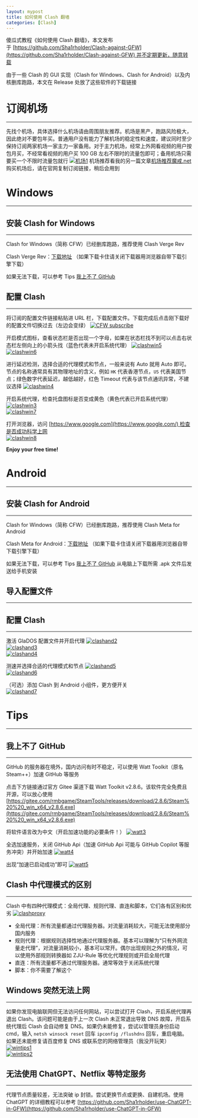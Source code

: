 ```yaml
---
layout: mypost
title: 如何使用 Clash 翻墙
categories: [Clash]
---
```

傻瓜式教程《如何使用 Clash 翻墙》，本文发布于 [https://github.com/Sha1rholder/Clash-against-GFW](https://github.com/Sha1rholder/Clash-against-GFW) 并不定期更新，随意转载

由于一些 Clash 的 GUI 实现（Clash for Windows、Clash for Android）以及内核删库跑路，本文在 Release 处放了这些软件的下载链接

# 订阅机场
---

先找个机场，具体选择什么机场请由周围朋友推荐。机场是黑产，跑路风险极大，因此绝对不要包年买。普通用户没有能力了解机场的稳定性和速度，建议同时至少保持订阅两家机场一家主力一家备用。对于主力机场，经常上外网看视频的用户按包月买，不经常看视频的用户买 100 GB 左右不限时的流量包即可；备用机场只需要买一个不限时流量包就行
[![机场1](https://github.com/Sha1rholder/Clash-against-GFW/raw/main/resources/%E6%9C%BA%E5%9C%BA1.png)](https://github.com/Sha1rholder/Clash-against-GFW/blob/main/resources/%E6%9C%BA%E5%9C%BA1.png)
机场推荐看我的另一篇文章[机场推荐魔戒.net](https://www.willyang.space/posts/2024/09/10/%E6%9C%BA%E5%9C%BA%E6%8E%A8%E8%8D%90%E9%AD%94%E6%88%92.net.html)
购买机场后，请在官网复制订阅链接，稍后会用到

# Windows
---

## 安装 Clash for Windows
---

Clash for Windows（简称 CFW）已经删库跑路，推荐使用 Clash Verge Rev

Clash Verge Rev：[下载地址](https://github.com/clash-verge-rev/clash-verge-rev/releases/download/v1.7.7/Clash.Verge_1.7.7_x64-setup.exe)
（如果下载卡住请关闭下载器用浏览器自带下载引擎下载）

如果无法下载，可以参考 Tips [我上不了 GitHub](https://github.com/Sha1rholder/Clash-against-GFW#%E6%88%91%E4%B8%8A%E4%B8%8D%E4%BA%86-github)

## 配置 Clash
---

将订阅的配置文件链接粘贴进 URL 栏，下载配置文件。下载完成后点击刚下载好的配置文件切换过去（左边会变绿）
[![CFW subscribe](https://github.com/Sha1rholder/Clash-against-GFW/raw/main/resources/cfwsub.png)](https://github.com/Sha1rholder/Clash-against-GFW/blob/main/resources/cfwsub.png)

开启模式图标，查看状态栏是否出现一个字母，如果在状态栏找不到可以点击右状态栏左侧向上的小箭头找（蓝色代表未开启系统代理）
[![clashwin5](https://github.com/Sha1rholder/Clash-against-GFW/raw/main/resources/clashwin5.png)](https://github.com/Sha1rholder/Clash-against-GFW/blob/main/resources/clashwin5.png)  
[![clashwin6](https://github.com/Sha1rholder/Clash-against-GFW/raw/main/resources/clashwin6.png)](https://github.com/Sha1rholder/Clash-against-GFW/blob/main/resources/clashwin6.png)

进行延迟检测，选择合适的代理模式和节点，一般来说有 Auto 就用 Auto 即可。节点的名称通常具有其物理地址的含义，例如 `HK` 代表香港节点，`US` 代表美国节点；绿色数字代表延迟，越低越好，红色 Timeout 代表与该节点通讯异常，不建议选择
[![clashwin4](https://github.com/Sha1rholder/Clash-against-GFW/raw/main/resources/clashwin4.png)](https://github.com/Sha1rholder/Clash-against-GFW/blob/main/resources/clashwin4.png)

开启系统代理，检查托盘图标是否变成黄色（黄色代表已开启系统代理）
[![clashwin3](https://github.com/Sha1rholder/Clash-against-GFW/raw/main/resources/clashwin3.png)](https://github.com/Sha1rholder/Clash-against-GFW/blob/main/resources/clashwin3.png)  
[![clashwin7](https://github.com/Sha1rholder/Clash-against-GFW/raw/main/resources/clashwin7.png)](https://github.com/Sha1rholder/Clash-against-GFW/blob/main/resources/clashwin7.png)

打开浏览器，访问 [https://www.google.com](https://www.google.com/) 检查是否成功科学上网  
[![clashwin8](https://github.com/Sha1rholder/Clash-against-GFW/raw/main/resources/clashwin8.png)](https://github.com/Sha1rholder/Clash-against-GFW/blob/main/resources/clashwin8.png)

**Enjoy your free time!**

# Android
---

## 安装 Clash for Android
---

Clash for Windows（简称 CFW）已经删库跑路，推荐使用 Clash Meta for Android

Clash Meta for Android：[下载地址](https://github.com/MetaCubeX/ClashMetaForAndroid/releases/download/v2.11.0/cmfa-2.11.0-meta-arm64-v8a-release.apk)
（如果下载卡住请关闭下载器用浏览器自带下载引擎下载）

如果无法下载，可以参考 Tips [我上不了 GitHub](https://github.com/Sha1rholder/Clash-against-GFW#%E6%88%91%E4%B8%8A%E4%B8%8D%E4%BA%86-github) 从电脑上下载所需 .apk 文件后发送给手机安装

## 导入配置文件
---
## 配置 Clash
---

激活 GlaDOS 配置文件并开启代理
[![clashand2](https://github.com/Sha1rholder/Clash-against-GFW/raw/main/resources/clashand2.jpg)](https://github.com/Sha1rholder/Clash-against-GFW/blob/main/resources/clashand2.jpg)  
[![clashand3](https://github.com/Sha1rholder/Clash-against-GFW/raw/main/resources/clashand3.jpg)](https://github.com/Sha1rholder/Clash-against-GFW/blob/main/resources/clashand3.jpg)  
[![clashand4](https://github.com/Sha1rholder/Clash-against-GFW/raw/main/resources/clashand4.jpg)](https://github.com/Sha1rholder/Clash-against-GFW/blob/main/resources/clashand4.jpg)

测速并选择合适的代理模式和节点
[![clashand5](https://github.com/Sha1rholder/Clash-against-GFW/raw/main/resources/clashand5.jpg)](https://github.com/Sha1rholder/Clash-against-GFW/blob/main/resources/clashand5.jpg)  
[![clashand6](https://github.com/Sha1rholder/Clash-against-GFW/raw/main/resources/clashand6.jpg)](https://github.com/Sha1rholder/Clash-against-GFW/blob/main/resources/clashand6.jpg)

（可选）添加 Clash 到 Android 小组件，更方便开关  
[![clashand7](https://github.com/Sha1rholder/Clash-against-GFW/raw/main/resources/clashand7.jpg)](https://github.com/Sha1rholder/Clash-against-GFW/blob/main/resources/clashand7.jpg)

# Tips
---

## 我上不了 GitHub
---

GitHub 的服务器在境外，国内访问有时不稳定，可以使用 Watt Toolkit（原名 Steam++）加速 GitHub 等服务

点击下方链接通过官方 Gitee 渠道下载 Watt Toolkit v2.8.6。该软件完全免费且开源，可以放心使用  
[https://gitee.com/rmbgame/SteamTools/releases/download/2.8.6/Steam%20%20_win_x64_v2.8.6.exe](https://gitee.com/rmbgame/SteamTools/releases/download/2.8.6/Steam%20%20_win_x64_v2.8.6.exe)

将软件语言改为中文（开启加速功能的必要条件！）
[![watt3](https://github.com/Sha1rholder/Clash-against-GFW/raw/main/resources/watt3.png)](https://github.com/Sha1rholder/Clash-against-GFW/blob/main/resources/watt3.png)

全选加速服务，关闭 GitHub Api（加速 GitHub Api 可能与 GitHub Copilot 等服务冲突）并开始加速
[![watt4](https://github.com/Sha1rholder/Clash-against-GFW/raw/main/resources/watt4.png)](https://github.com/Sha1rholder/Clash-against-GFW/blob/main/resources/watt4.png)

出现“加速已启动成功”即可
[![watt5](https://github.com/Sha1rholder/Clash-against-GFW/raw/main/resources/watt5.png)](https://github.com/Sha1rholder/Clash-against-GFW/blob/main/resources/watt5.png)

## Clash 中代理模式的区别
---

Clash 中有四种代理模式：全局代理、规则代理、直连和脚本，它们各有区别和优劣
[![clashproxy](https://github.com/Sha1rholder/Clash-against-GFW/raw/main/resources/clashproxy.png)](https://github.com/Sha1rholder/Clash-against-GFW/blob/main/resources/clashproxy.png)

- 全局代理：所有流量都通过代理服务器。对流量消耗较大，可能无法使用部分国内服务
- 规则代理：根据规则选择性地通过代理服务器。基本可以理解为“只有外网流量走代理”，对流量消耗较小，基本可以常开。偶尔出现规则之外的情况，可以使用外部规则转换器如 ZJU-Rule 等优化代理规则或开启全局代理
- 直连：所有流量都不通过代理服务器。通常等效于关闭系统代理
- 脚本：你不需要了解这个

## Windows 突然无法上网
---

如果你发现电脑联网但无法访问任何网站，可以尝试打开 Clash，开启系统代理再退出 Clash。该问题可能是由于上一次 Clash 未正常退出导致 DNS 故障，开启系统代理后 Clash 会自动修复 DNS。如果仍未能修复，尝试以管理员身份启动 cmd，输入 `netsh winsock reset` 回车 `ipconfig /flushdns` 回车，重启电脑。如果还未能修复请百度修复 DNS 或联系您的网络管理员（我没开玩笑）
[![wintips1](https://github.com/Sha1rholder/Clash-against-GFW/raw/main/resources/wintips1.png)](https://github.com/Sha1rholder/Clash-against-GFW/blob/main/resources/wintips1.png)  
[![wintips2](https://github.com/Sha1rholder/Clash-against-GFW/raw/main/resources/wintips2.png)](https://github.com/Sha1rholder/Clash-against-GFW/blob/main/resources/wintips2.png)

## 无法使用 ChatGPT、Netflix 等特定服务
---

代理节点质量较差，无法突破 ip 封锁。尝试更换节点或更换、自建机场。使用 ChatGPT 的详细教程可以参考 [https://github.com/Sha1rholder/use-ChatGPT-in-GFW](https://github.com/Sha1rholder/use-ChatGPT-in-GFW)